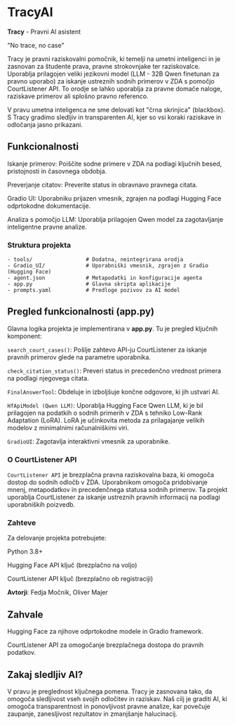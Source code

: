 # TracyAI
**Tracy** - Pravni AI asistent

"No trace, no case"

Tracy je pravni raziskovalni pomočnik, ki temelji na umetni inteligenci in je zasnovan za študente prava, pravne strokovnjake ter raziskovalce. Uporablja prilagojen veliki jezikovni model (LLM - 32B Qwen finetunan za pravno uporabo) za iskanje ustreznih sodnih primerov v ZDA s pomočjo CourtListener API. To orodje se lahko uporablja za pravne domače naloge, raziskave primerov ali splošno pravno referenco.

V pravu umetna inteligenca ne sme delovati kot "črna skrinjica" (blackbox). S Tracy gradimo sledljiv in transparenten AI, kjer so vsi koraki raziskave in odločanja jasno prikazani.

## Funkcionalnosti

Iskanje primerov: Poiščite sodne primere v ZDA na podlagi ključnih besed, pristojnosti in časovnega obdobja.

Preverjanje citatov: Preverite status in obravnavo pravnega citata.

Gradio UI: Uporabniku prijazen vmesnik, zgrajen na podlagi Hugging Face odprtokodne dokumentacije.

Analiza s pomočjo LLM: Uporablja prilagojen Qwen model za zagotavljanje inteligentne pravne analize.

### Struktura projekta
```
- tools/                 # Dodatna, neintegrirana orodja
- Gradio_UI/             # Uporabniški vmesnik, zgrajen z Gradio (Hugging Face)
- agent.json             # Metapodatki in konfiguracije agenta
- app.py                 # Glavna skripta aplikacije
- prompts.yaml           # Predloge pozivov za AI model
```

## Pregled funkcionalnosti (app.py)

Glavna logika projekta je implementirana v **app.py**. Tu je pregled ključnih komponent:

```search_court_cases()```: Pošlje zahtevo API-ju CourtListener za iskanje pravnih primerov glede na parametre uporabnika.

```check_citation_status()```: Preveri status in precedenčno vrednost primera na podlagi njegovega citata.

```FinalAnswerTool```: Obdeluje in izboljšuje končne odgovore, ki jih ustvari AI.

```HfApiModel (Qwen LLM)```: Uporablja Hugging Face Qwen LLM, ki je bil prilagojen na podatkih o sodnih primerih v ZDA s tehniko Low-Rank Adaptation (LoRA). LoRA je učinkovita metoda za prilagajanje velikih modelov z minimalnimi računalniškimi viri.

```GradioUI```: Zagotavlja interaktivni vmesnik za uporabnike.

### O CourtListener API

```CourtListener API``` je brezplačna pravna raziskovalna baza, ki omogoča dostop do sodnih odločb v ZDA. Uporabnikom omogoča pridobivanje mnenj, metapodatkov in precedenčnega statusa sodnih primerov. Ta projekt uporablja CourtListener za iskanje ustreznih pravnih informacij na podlagi uporabniških poizvedb.

### Zahteve

Za delovanje projekta potrebujete:

Python 3.8+

Hugging Face API ključ (brezplačno na voljo)

CourtListener API ključ (brezplačno ob registraciji)


**Avtorji**: Fedja Močnik, Oliver Majer

## Zahvale

Hugging Face za njihove odprtokodne modele in Gradio framework.

CourtListener API za omogočanje brezplačnega dostopa do pravnih podatkov.

## Zakaj sledljiv AI?

V pravu je preglednost ključnega pomena. Tracy je zasnovana tako, da omogoča sledljivost vseh svojih odločitev in raziskav. Naš cilj je graditi AI, ki omogoča transparentnost in ponovljivost pravne analize, kar povečuje zaupanje, zanesljivost rezultatov in zmanjšanje halucinacij.

